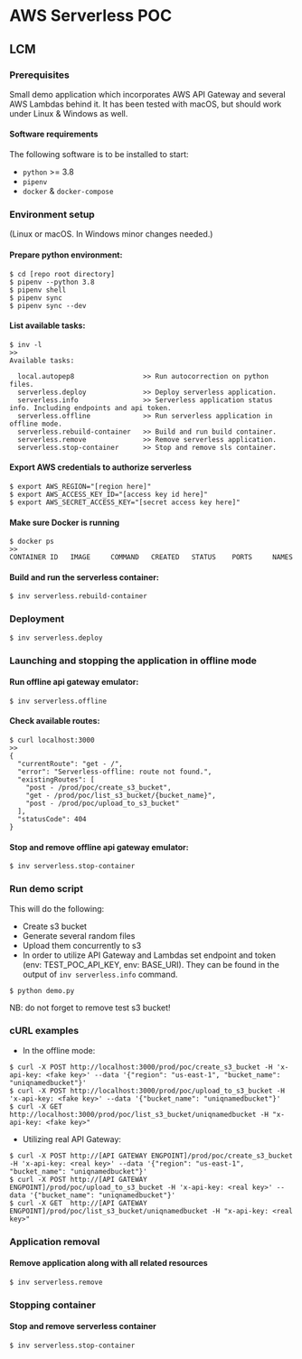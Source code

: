 # AWS Serverless POC

## LCM

### Prerequisites

Small demo application which incorporates AWS API Gateway and several AWS Lambdas behind it. It has been tested with
macOS, but should work under Linux & Windows as well.

#### Software requirements

The following software is to be installed to start:

- `python` >= 3.8
- `pipenv`
- `docker` & `docker-compose`

### Environment setup

(Linux or macOS. In Windows minor changes needed.)

#### Prepare python environment:

```
$ cd [repo root directory]
$ pipenv --python 3.8
$ pipenv shell
$ pipenv sync
$ pipenv sync --dev
```

#### List available tasks:

```
$ inv -l
>>
Available tasks:

  local.autopep8                 >> Run autocorrection on python files.
  serverless.deploy              >> Deploy serverless application.
  serverless.info                >> Serverless application status info. Including endpoints and api token.
  serverless.offline             >> Run serverless application in offline mode.
  serverless.rebuild-container   >> Build and run build container.
  serverless.remove              >> Remove serverless application.
  serverless.stop-container      >> Stop and remove sls container.

```

#### Export AWS credentials to authorize serverless

```
$ export AWS_REGION="[region here]"
$ export AWS_ACCESS_KEY_ID="[access key id here]"
$ export AWS_SECRET_ACCESS_KEY="[secret access key here]"

```

#### Make sure Docker is running

```
$ docker ps
>>
CONTAINER ID   IMAGE     COMMAND   CREATED   STATUS    PORTS     NAMES
```

#### Build and run the serverless container:

```
$ inv serverless.rebuild-container
```

### Deployment

```
$ inv serverless.deploy
```

### Launching and stopping the application in offline mode

#### Run offline api gateway emulator:

```
$ inv serverless.offline
```

#### Check available routes:

```
$ curl localhost:3000
>>
{
  "currentRoute": "get - /",
  "error": "Serverless-offline: route not found.",
  "existingRoutes": [
    "post - /prod/poc/create_s3_bucket",
    "get - /prod/poc/list_s3_bucket/{bucket_name}",
    "post - /prod/poc/upload_to_s3_bucket"
  ],
  "statusCode": 404
}
```

#### Stop and remove offline api gateway emulator:

```
$ inv serverless.stop-container
```

### Run demo script

This will do the following:

* Create s3 bucket
* Generate several random files
* Upload them concurrently to s3
* In order to utilize API Gateway and Lambdas set endpoint and token (env: TEST_POC_API_KEY, env: BASE_URI). They can be
  found in the output of `inv serverless.info` command.

```
$ python demo.py
```

NB: do not forget to remove test s3 bucket!

### cURL examples

* In the offline mode:

```
$ curl -X POST http://localhost:3000/prod/poc/create_s3_bucket -H 'x-api-key: <fake key>' --data '{"region": "us-east-1", "bucket_name": "uniqnamedbucket"}'
$ curl -X POST http://localhost:3000/prod/poc/upload_to_s3_bucket -H 'x-api-key: <fake key>' --data '{"bucket_name": "uniqnamedbucket"}'
$ curl -X GET  http://localhost:3000/prod/poc/list_s3_bucket/uniqnamedbucket -H "x-api-key: <fake key>"
```

* Utilizing real API Gateway:

```
$ curl -X POST http://[API GATEWAY ENGPOINT]/prod/poc/create_s3_bucket -H 'x-api-key: <real key>' --data '{"region": "us-east-1", "bucket_name": "uniqnamedbucket"}'
$ curl -X POST http://[API GATEWAY ENGPOINT]/prod/poc/upload_to_s3_bucket -H 'x-api-key: <real key>' --data '{"bucket_name": "uniqnamedbucket"}'
$ curl -X GET  http://[API GATEWAY ENGPOINT]/prod/poc/list_s3_bucket/uniqnamedbucket -H "x-api-key: <real key>"
```

### Application removal

#### Remove application along with all related resources

```
$ inv serverless.remove
```

### Stopping container

#### Stop and remove serverless container

```
$ inv serverless.stop-container
```
